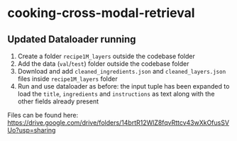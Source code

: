 # cooking-cross-modal-retrieval

## Updated Dataloader running

1. Create a folder `recipe1M_layers` outside the codebase folder
2. Add the data (`val`/`test`) folder outside the codebase folder
3. Download and add `cleaned_ingredients.json` and `cleaned_layers.json` files inside `recipe1M_layers` folder
4. Run and use dataloader as before: the input tuple has been expanded to load the `title`, `ingredients` and `instructions` as text along with the other fields already present

Files can be found here: https://drive.google.com/drive/folders/14brtR12WlZ8fqvRttcv43wXkOfusSVUo?usp=sharing